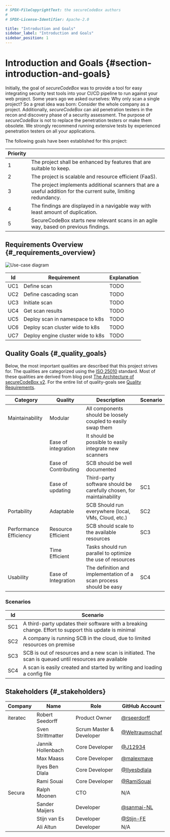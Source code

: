 ```yaml
---
# SPDX-FileCopyrightText: the secureCodeBox authors
#
# SPDX-License-Identifier: Apache-2.0

title: "Introduction and Goals"
sidebar_label: "Introduction and Goals"
sidebar_position: 1
---
```

# Introduction and Goals {#section-introduction-and-goals}

Initially, the goal of _secureCodeBox_ was to provide a tool for easy integrating security test tools into your CI/CD pipeline to run against your web project. Some years ago we asked ourselves: Why only scan a single project? So a great idea was born: Consider the whole company as a project. Additionally, _secureCodeBox_ can aid penetration testers in the recon and discovery phase of a security assessment. The purpose of _secureCodeBox_ is not to replace the penetration testers or make them obsolete. We strongly recommend running extensive tests by experienced penetration testers on all your applications.

The following goals have been established for this project:

| **Priority** |                                                                                                                   |
|--------------|-------------------------------------------------------------------------------------------------------------------|
| 1            | The project shall be enhanced by features that are suitable to keep.                                              |
| 2            | The project is scalable and resource efficient (FaaS).                                                            |
| 3            | The project implements additional scanners that are a useful addition for the current suite, limiting redundancy. |
| 4            | The findings are displayed in a navigable way with least amount of duplication.                                   |
| 5            | SecureCodeBox starts new relevant scans in an agile way, based on previous findings.                              |

## Requirements Overview {#_requirements_overview}

![Use-case diagram](/img/docs/architecture/use-case-diagram.png)

| **Id** | **Requirement**                   | **Explanation** |
|--------|-----------------------------------|-----------------|
| UC1    | Define scan                       | TODO            |
| UC2    | Define cascading scan             | TODO            |
| UC3    | Initiate scan                     | TODO            |
| UC4    | Get scan results                  | TODO            |
| UC5    | Deploy scan in namespace to k8s   | TODO            |
| UC6    | Deploy scan cluster wide to k8s   | TODO            |
| UC7    | Deploy engine cluster wide to k8s | TODO            |

## Quality Goals {#_quality_goals}

Below, the most important qualities are described that this project strives for. The qualities are categorized using the [ISO 25010][iso-25010] standard. Most of these qualities are derived from blog post [The Architecture of secureCodeBox v2][blog-architecture]. For the entire list of quality-goals see [Quality Requirements](/docs/architecture/quality_requirements).

| **Category**           | **Quality**          | **Description**                                                      | **Scenario** |
|------------------------|----------------------|----------------------------------------------------------------------|--------------|
| Maintainability        | Modular              | All components should be loosely coupled to easily swap them         |              |
|                        | Ease of integration  | It should be possible to easily integrate new scanners               |              |
|                        | Ease of Contributing | SCB should be well documented                                        |              |
|                        | Ease of updating     | Third-party software should be carefully chosen, for maintainability | SC1          |
| Portability            | Adaptable            | SCB Should run everywhere (local, VMs, Cloud, etc.)                  | SC2          |
| Performance Efficiency | Resource Efficient   | SCB should scale to the available resources                          | SC3          |
|                        | Time Efficient       | Tasks should run parallel to optimize the use of resources           |              |
| Usability              | Ease of Integration  | The definition and implementation of a scan process should be easy   | SC4          |

### Scenarios

| **Id** | **Scenario**                                                                                          |
|--------|-------------------------------------------------------------------------------------------------------|
| SC1    | A third-party updates their software with a breaking change. Effort to support this update is minimal |
| SC2    | A company is running SCB in the cloud, due to limited resources on premise                            |
| SC3    | SCB is out of resources and a new scan is initiated. The scan is queued until resources are available |
| SC4    | A scan is easily created and started by writing and loading a config file                             |

## Stakeholders {#_stakeholders}

| **Company** | **Name**          | **Role**                 | **GitHub Account**                                 |
|-------------|-------------------|--------------------------|----------------------------------------------------|
| iteratec    | Robert Seedorff   | Product Owner            | [@rseerdorff](https://github.com/rseedorff)        |
|             | Sven Strittmatter | Scrum Master & Developer | [@Weltraumschaf](https://github.com/Weltraumschaf) |
|             | Jannik Hollenbach | Core Developer           | [@J12934](https://github.com/J12934)               |
|             | Max Maass         | Core Developer           | [@malexmave](https://github.com/malexmave)         |
|             | Ilyes Ben Dlala   | Core Developer           | [@Ilyesbdlala](https://github.com/Ilyesbdlala)     |
|             | Rami Souai        | Core Developer           | [@RamiSouai](https://github.com/RamiSouai)         |
| Secura      | Ralph Moonen      | CTO                      | N/A                                                |
|             | Sander Maijers    | Developer                | [@sanmai-NL](https://github.com/sanmai-NL)         |
|             | Stijn van Es      | Developer                | [@Stijn-FE](https://github.com/Stijn-FE)           |
|             | Ali Altun         | Developer                | N/A                                                |

[iso-25010]:          https://iso25000.com/index.php/en/iso-25000-standards/iso-25010
[blog-architecture]:  https://www.securecodebox.io/blog/2021/07/20/the-architecture-of-securecodebox-v2
